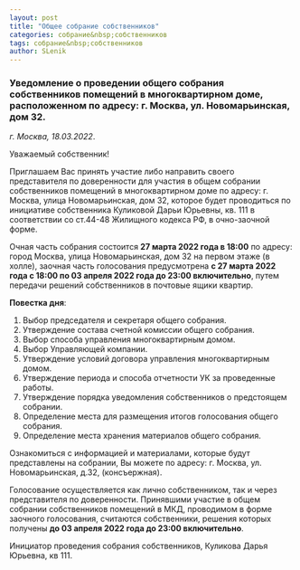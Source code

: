```yaml
---
layout: post
title: "Общее собрание собственников"
categories: собрание&nbsp;собственников
tags: собрание&nbsp;собственников
author: SLenik
---
```


### Уведомление о проведении общего собрания собственников помещений в многоквартирном доме, расположенном по адресу: г. Москва, ул. Новомарьинская, дом 32. 

_г. Москва, 18.03.2022_.

Уважаемый собственник! 

Приглашаем Вас принять участие либо направить своего представителя по доверенности для участия в общем собрании собственников помещений в многоквартирном доме по адресу: г. Москва, улица Новомарьинская, дом 32, которое будет проводиться по инициативе собственника Куликовой Дарьи Юрьевны, кв. 111 в соответствии со ст.44-48 Жилищного кодекса РФ, в очно-заочной форме.

Очная часть собрания состоится **27 марта 2022 года в 18:00** по адресу: город Москва, улица Новомарьинская, дом 32 на первом этаже (в холле), заочная часть голосования предусмотрена **с 27 марта 2022 года с 18:00 по 03 апреля 2022 года до 23:00 включительно**, путем передачи решений собственников в почтовые ящики квартир. 

**Повестка дня**:
1. Выбор председателя и секретаря общего собрания.
1. Утверждение состава счетной комиссии общего собрания.
1. Выбор способа управления многоквартирным домом.
1. Выбор Управляющей компании. 
1. Утверждение условий договора управления многоквартирным домом.
1. Утверждение периода и способа отчетности УК за проведенные работы. 
1. Утверждение порядка уведомления собственников о предстоящем собрании.
1. Определение места для размещения итогов голосования общего собрания.
1. Определение места хранения материалов общего собрания. 

Ознакомиться с информацией и материалами, которые будут представлены на собрании, Вы можете по адресу: г. Москва, ул. Новомарьинская, д.32, (консъержная).

Голосование осуществляется как лично собственником, так и через представителя по доверенности. Принявшими участие в общем собрании собственников помещений в МКД, проводимом в форме заочного голосования, считаются собственники, решения которых получены **до 03 апреля 2022 года до 23:00 включительно**. 

Инициатор проведения собрания собственников,
Куликова Дарья Юрьевна, кв 111. 